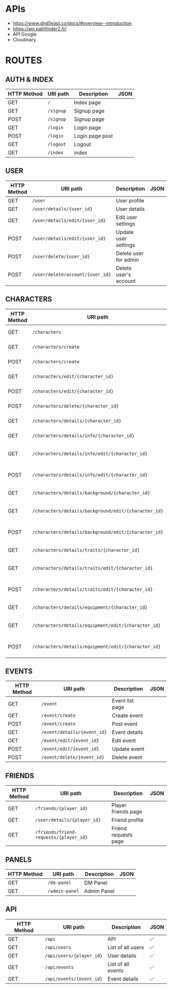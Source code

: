 # APIs

- https://www.dnd5eapi.co/docs/#overview--introduction
- https://api.pathfinder2.fr/
- API Google
- Cloudinary

# ROUTES

## AUTH & INDEX

| HTTP Method | URI path     | Description     | JSON |
| ----------- | ------------ | --------------- | ---- |
| GET         | `/`          | Index page      |      |
| GET         | `/signup`    | Signup page     |      |
| POST        | `/signup`    | Signup page     |      |
| GET         | `/login`     | Login page      |      |
| POST        | `/login`     | Login page post |      |
| GET         | `/logout`    | Logout          |      |
| GET         | `/index` | index       |      |

## USER

| HTTP Method | URI path                         | Description           | JSON |
| ----------- | -------------------------------- | --------------------- | ---- |
| GET         | `/user`                          | User profile          |      |
| GET         | `/user/details/{user_id}`        | User details          |      |
| GET         | `/user/details/edit/{user_id}`   | Edit user settings    |      |
| POST        | `/user/details/edit/{user_id}`   | Update user settings  |      |
| POST        | `/user/delete/{user_id}`         | Delete user for admin |      |
| POST        | `/user/delete/account/{user_id}` | Delete user's account |      |

## CHARACTERS

| HTTP Method | URI path                                             | Description                 | JSON |
| ----------- | ---------------------------------------------------- | --------------------------- | ---- |
| GET         | `/characters`                                        | View your characters        |      |
| GET         | `/characters/create`                                 | Create character            |      |
| POST        | `/characters/create`                                 | Post new character          |      |
| GET         | `/characters/edit/{character_id}`                    | Edit character              |      |
| POST        | `/characters/edit/{character_id}`                    | Update character            |      |
| POST        | `/characters/delete/{character_id}`                  | Delete character            |      |
| GET         | `/characters/details/{character_id}`                 | Character details           |      |
| GET         | `/characters/details/info/{character_id}`            | Character info              |      |
| GET         | `/characters/details/info/edit/{character_id}`       | Update character info       |      |
| POST        | `/characters/details/info/edit/{character_id}`       | Edit character info         |      |
| GET         | `/characters/details/background/{character_id}`      | Character background        |      |
| GET         | `/characters/details/background/edit/{character_id}` | Edit character background   |      |
| POST        | `/characters/details/background/edit/{character_id}` | Update character background |      |
| GET         | `/characters/details/traits/{character_id}`          | Character traits            |      |
| GET         | `/characters/details/traits/edit/{character_id}`     | Edit character traits       |      |
| POST        | `/characters/details/traits/edit/{character_id}`     | Update character traits     |      |
| GET         | `/characters/details/equipment/{character_id}`       | Character equipment         |      |
| GET         | `/characters/details/equipment/edit/{character_id}`  | Edit character equipment    |      |
| POST        | `/characters/details/equipment/edit/{character_id}`  | Update character equipment  |      |

## EVENTS

| HTTP Method | URI path                    | Description     | JSON |
| ----------- | --------------------------- | --------------- | ---- |
| GET         | `/event`                    | Event list page |      |
| GET         | `/event/create`             | Create event    |      |
| POST        | `/event/create`             | Post event      |      |
| GET         | `/event/details/{event_id}` | Event details   |      |
| GET         | `/event/edit/{event_id}`    | Edit event      |      |
| POST        | `/event/edit/{event_id}`    | Update event    |      |
| POST        | `/event/delete/{event_id}`  | Delete event    |      |

## FRIENDS

| HTTP Method | URI path                               | Description          | JSON |
| ----------- | -------------------------------------- | -------------------- | ---- |
| GET         | `/friends/{player_id}`                 | Player friends page  |      |
| GET         | `/user/details/{player_id}`            | Friend profile       |      |
| GET         | `/friends/friend-requests/{player_id}` | Friend requests page |      |

## PANELS

| HTTP Method | URI path       | Description | JSON |
| ----------- | -------------- | ----------- | ---- |
| GET         | `/dm-panel`    | DM Panel    |      |
| GET         | `/admin-panel` | Admin Panel |      |

## API

| HTTP Method | URI path                 | Description        | JSON |
| ----------- | ------------------------ | ------------------ | ---- |
| GET         | `/api`                   | API                | ✅   |
| GET         | `/api/users`             | List of all users  | ✅   |
| GET         | `/api/users/{player_id}` | User details       | ✅   |
| GET         | `/api/events`            | List of all events | ✅   |
| GET         | `/api/events/{event_id}` | Event details      | ✅   |
